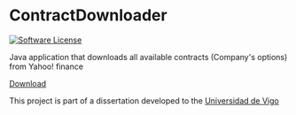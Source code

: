# ContractDownloader
[![Software License](https://img.shields.io/badge/license-MIT-brightgreen.svg?style=flat-square)](LICENSE)

Java application that downloads all available contracts (Company's options) from Yahoo! finance

[Download](https://github.com/yrodrigez/ContractDownloader/raw/master/target/ContractDownloader-1.0.jar)

This project is part of a dissertation developed to the [Universidad de Vigo](http://www.uvigo.gal/uvigo_en/index.html)
